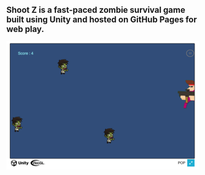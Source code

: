 ## Shoot Z is a fast-paced zombie survival game built using Unity and hosted on GitHub Pages for web play.


<img src="https://github.com/Tirth-2005/Shoot-Z/blob/master/TemplateData/s1.png" alt="Game Play" />

